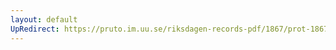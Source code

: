 ```yaml
---
layout: default
UpRedirect: https://pruto.im.uu.se/riksdagen-records-pdf/1867/prot-1867--ak--304/prot-1867--ak--304_025.pdf
---
```

